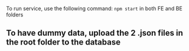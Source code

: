 To run service, use the following command:
```npm start``` in both FE and BE folders

## To have dummy data, upload the 2 .json files in the root folder to the database


